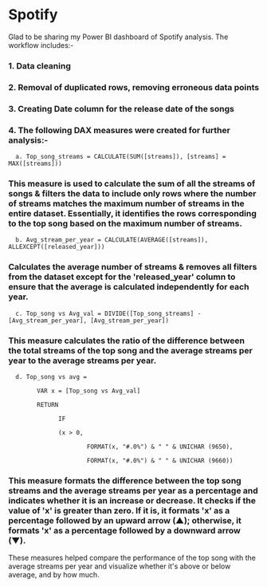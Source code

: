 # Spotify

Glad to be sharing my Power BI dashboard of Spotify analysis. The workflow includes:-

### 1. Data cleaning

### 2. Removal of duplicated rows, removing erroneous data points

### 3. Creating Date column for the release date of the songs

### 4. The following DAX measures were created for further analysis:-

      a. Top_song_streams = CALCULATE(SUM([streams]), [streams] = MAX([streams]))

###      This measure is used to calculate the sum of all the streams of songs & filters the data to include only rows where the number of streams matches the maximum number of streams in         the entire dataset. Essentially, it identifies the rows corresponding to the top song based on the maximum number of streams.

      b. Avg_stream_per_year = CALCULATE(AVERAGE([streams]), ALLEXCEPT([released_year]))
      
###      Calculates the average number of streams & removes all filters from the dataset except for the 'released_year' column to ensure that the average is calculated independently for           each year.

      c. Top_song vs Avg_val = DIVIDE([Top_song_streams] - [Avg_stream_per_year], [Avg_stream_per_year])
      
###      This measure calculates the ratio of the difference between the total streams of the top song and the average streams per year to the average streams per year.

      d. Top_song vs avg = 
      
            VAR x = [Top_song vs Avg_val]
            
            RETURN
            
                  IF
                  
                  (x > 0,
                  
                          FORMAT(x, "#.0%") & " " & UNICHAR (9650),
                          
                          FORMAT(x, "#.0%") & " " & UNICHAR (9660))
      
###      This measure formats the difference between the top song streams and the average streams per year as a percentage and indicates whether it is an increase or decrease. It checks if        the value of 'x' is greater than zero. If it is, it formats 'x' as a percentage followed by an upward arrow (▲); otherwise, it formats 'x' as a percentage followed by a downward          arrow (▼).

These measures helped compare the performance of the top song with the average streams per year and visualize whether it's above or below average, and by how much.
